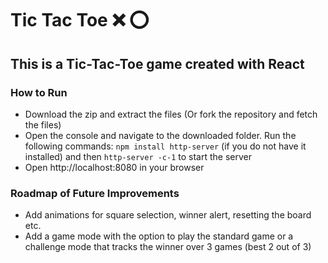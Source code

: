 # Tic Tac Toe :x: :o: 

## This is a Tic-Tac-Toe game created with React

### How to Run
* Download the zip and extract the files (Or fork the repository and fetch the files)
* Open the console and navigate to the downloaded folder. Run the following commands: `npm install http-server` (if you do not have it installed) and then `http-server -c-1` to start the server
* Open http://localhost:8080 in your browser

### Roadmap of Future Improvements 
* Add animations for square selection, winner alert, resetting the board etc.
* Add a game mode with the option to play the standard game or a challenge mode that tracks the winner over 3 games (best 2 out of 3)
  
